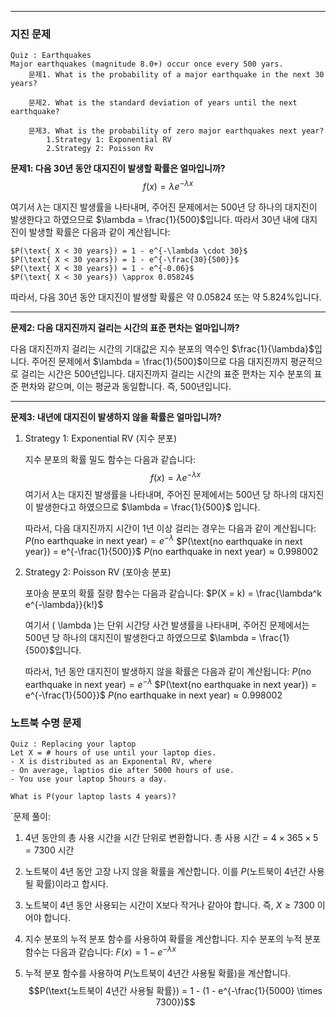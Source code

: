 
---
### 지진 문제
```
Quiz : Earthquakes
Major earthquakes (magnitude 8.0+) occur once every 500 yars.
	문제1. What is the probability of a major earthquake in the next 30 years?
		
	문제2. What is the standard deviation of years until the next earthquake?

	문제3. What is the probability of zero major earthquakes next year?
		1.Strategy 1: Exponential RV
		2.Strategy 2: Poisson Rv
```

**문제1: 다음 30년 동안 대지진이 발생할 확률은 얼마입니까?**
$$f(x) = \lambda e^{-\lambda x}$$

여기서 $\lambda$는 대지진 발생률을 나타내며, 주어진 문제에서는 500년 당 하나의 대지진이 발생한다고 하였으므로 $\lambda = \frac{1}{500}$입니다. 따라서 30년 내에 대지진이 발생할 확률은 다음과 같이 계산됩니다:
	
	$P(\text{ X < 30 years}) = 1 - e^{-\lambda \cdot 30}$
	$P(\text{ X < 30 years}) = 1 - e^{-\frac{30}{500}}$
	$P(\text{ X < 30 years}) = 1 - e^{-0.06}$
	$P(\text{ X < 30 years}) \approx 0.05824$

따라서, 다음 30년 동안 대지진이 발생할 확률은 약 0.05824 또는 약 5.824%입니다.

---

**문제2: 다음 대지진까지 걸리는 시간의 표준 편차는 얼마입니까?**

다음 대지진까지 걸리는 시간의 기대값은 지수 분포의 역수인 $\frac{1}{\lambda}$입니다. 주어진 문제에서 $\lambda = \frac{1}{500}$이므로 다음 대지진까지 평균적으로 걸리는 시간은 500년입니다. 대지진까지 걸리는 시간의 표준 편차는 지수 분포의 표준 편차와 같으며, 이는 평균과 동일합니다. 즉, 500년입니다.

---

**문제3: 내년에 대지진이 발생하지 않을 확률은 얼마입니까?**

1. Strategy 1: Exponential RV (지수 분포)
	
	지수 분포의 확률 밀도 함수는 다음과 같습니다: $$f(x) = \lambda e^{-\lambda x}$$
	여기서 $\lambda$는 대지진 발생률을 나타내며, 주어진 문제에서는 500년 당 하나의 대지진이 발생한다고 하였으므로 $\lambda = \frac{1}{500}$ 입니다.
	
	따라서, 다음 대지진까지 시간이 1년 이상 걸리는 경우는 다음과 같이 계산됩니다: 
	$P(\text{no earthquake in next year}) = e^{-\lambda}$
	$P(\text{no earthquake in next year}) = e^{-\frac{1}{500}}$
	$P(\text{no earthquake in next year}) \approx 0.998002$

2. Strategy 2: Poisson RV (포아송 분포)

	포아송 분포의 확률 질량 함수는 다음과 같습니다: 
	$P(X = k) = \frac{\lambda^k e^{-\lambda}}{k!}$
	
	여기서 \( \lambda \)는 단위 시간당 사건 발생률을 나타내며, 주어진 문제에서는 500년 당 하나의 대지진이 발생한다고 하였으므로 $\lambda = \frac{1}{500}$입니다.
	
	따라서, 1년 동안 대지진이 발생하지 않을 확률은 다음과 같이 계산됩니다: 
	$P(\text{no earthquake in next year}) = e^{-\lambda}$
	$P(\text{no earthquake in next year}) = e^{-\frac{1}{500}}$
	$P(\text{no earthquake in next year}) \approx 0.998002$

### 노트북 수명 문제

```
Quiz : Replacing your laptop
Let X = # hours of use until your laptop dies.
- X is distributed as an Exponental RV, where
- On average, laptios die after 5000 hours of use.
- You use your laptop 5hours a day.

What is P(your laptop lasts 4 years)?
```

`문제 풀이:

1. 4년 동안의 총 사용 시간을 시간 단위로 변환합니다.
	$\text{총 사용 시간} = 4 \times 365 \times 5 = 7300 \text{ 시간}$

2. 노트북이 4년 동안 고장 나지 않을 확률을 계산합니다. 이를 $P(\text{노트북이 4년간 사용될 확률})$이라고 합시다.

3. 노트북이 4년 동안 사용되는 시간이 X보다 작거나 같아야 합니다. 즉, $X \geq 7300$ 이어야 합니다.

4. 지수 분포의 누적 분포 함수를 사용하여 확률을 계산합니다. 지수 분포의 누적 분포 함수는 다음과 같습니다:
	$F(x) = 1 - e^{-\lambda x}$

5. 누적 분포 함수를 사용하여 $P(\text{노트북이 4년간 사용될 확률})$을 계산합니다.$$P(\text{노트북이 4년간 사용될 확률}) = 1 - (1 - e^{-\frac{1}{5000} \times 7300})$$